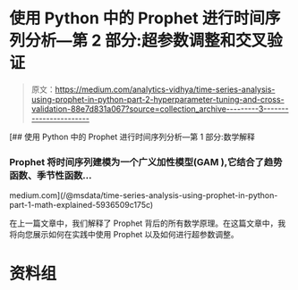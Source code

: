 # 使用 Python 中的 Prophet 进行时间序列分析—第 2 部分:超参数调整和交叉验证

> 原文：<https://medium.com/analytics-vidhya/time-series-analysis-using-prophet-in-python-part-2-hyperparameter-tuning-and-cross-validation-88e7d831a067?source=collection_archive---------3----------------------->

[](/@msdata/time-series-analysis-using-prophet-in-python-part-1-math-explained-5936509c175c) [## 使用 Python 中的 Prophet 进行时间序列分析—第 1 部分:数学解释

### Prophet 将时间序列建模为一个广义加性模型(GAM ),它结合了趋势函数、季节性函数…

medium.com](/@msdata/time-series-analysis-using-prophet-in-python-part-1-math-explained-5936509c175c) 

在上一篇文章中，我们解释了 Prophet 背后的所有数学原理。在这篇文章中，我将向您展示如何在实践中使用 Prophet 以及如何进行超参数调整。

# 资料组